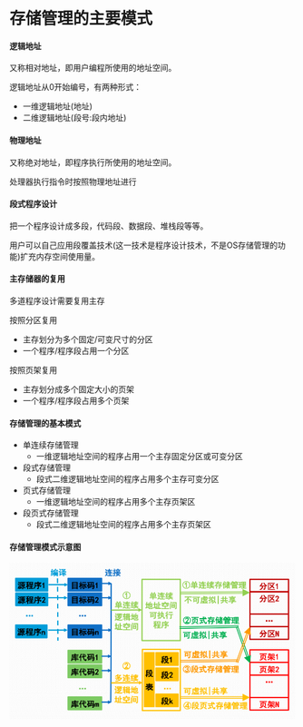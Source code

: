 # 存储管理的主要模式

#### 逻辑地址

又称相对地址，即用户编程所使用的地址空间。

逻辑地址从0开始编号，有两种形式：

* 一维逻辑地址\(地址\)
* 二维逻辑地址\(段号:段内地址\)

#### 物理地址

又称绝对地址，即程序执行所使用的地址空间。

处理器执行指令时按照物理地址进行

#### 段式程序设计

把一个程序设计成多段，代码段、数据段、堆栈段等等。

用户可以自己应用段覆盖技术\(这一技术是程序设计技术，不是OS存储管理的功能\)扩充内存空间使用量。

#### 主存储器的复用

多道程序设计需要复用主存

按照分区复用

* 主存划分为多个固定/可变尺寸的分区
* 一个程序/程序段占用一个分区

按照页架复用

* 主存划分成多个固定大小的页架
* 一个程序/程序段占用多个页架

#### 存储管理的基本模式

* 单连续存储管理
  * 一维逻辑地址空间的程序占用一个主存固定分区或可变分区
* 段式存储管理
  * 段式二维逻辑地址空间的程序占用多个主存可变分区
* 页式存储管理
  * 一维逻辑地址空间的程序占用多个主存页架区
* 段页式存储管理
  * 段式二维逻辑地址空间的程序占用多个主存页架区

#### 存储管理模式示意图

![](../../.gitbook/assets/cun-chu-guan-li-mo-shi-shi-yi-tu.png)

